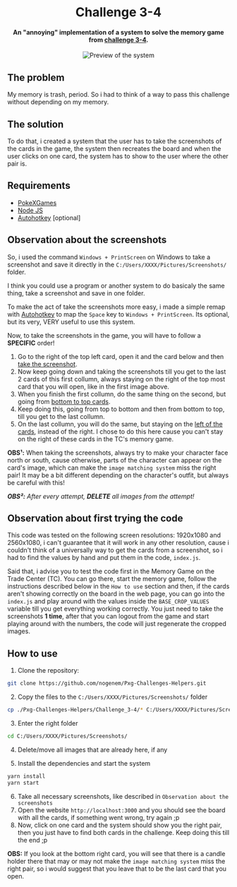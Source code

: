 <h1 align="center">
  Challenge 3-4
</h1>
<h4 align="center">
  An "annoying" implementation of a system to solve the memory game from <a href="https://wiki.pokexgames.com/index.php/Unown_Challenges#Desafio_4_.28Jogo_da_mem.C3.B3ria.29">challenge 3-4</a>.
</h4>
<p align="center">
  <img alt="Preview of the system" src="https://i.imgur.com/U0aC4qz.png">
</p>

## The problem

My memory is trash, period. So i had to think of a way to pass this challenge without depending on my memory.

## The solution

To do that, i created a system that the user has to take the screenshots of the cards in the game, the system then recreates the board and when the user clicks on one card, the system has to show to the user where the other pair is.

## Requirements

- [PokeXGames](https://www.pokexgames.com/#/home)
- [Node JS](https://nodejs.org/en/)
- [Autohotkey](https://www.autohotkey.com/) [optional]

## Observation about the screenshots

So, i used the command `Windows + PrintScreen` on Windows to take a screenshot and save it directly in the `C:/Users/XXXX/Pictures/Screenshots/` folder.

I think you could use a program or another system to do basicaly the same thing, take a screenshot and save in one folder.

To make the act of take the screenshots more easy, i made a simple remap with [Autohotkey](https://www.autohotkey.com/) to map the `Space` key to `Windows + PrintScreen`. Its optional, but its very, VERY useful to use this system.

Now, to take the screenshots in the game, you will have to follow a **SPECIFIC** order!

1. Go to the right of the top left card, open it and the card below and then [take the screenshot](https://i.imgur.com/zkm2XO4.png).
2. Now keep going down and taking the screenshots till you get to the last 2 cards of this first collumn, always staying on the right of the top most card that you will open, like in the first image above.
3. When you finish the first collumn, do the same thing on the second, but going from [bottom to top cards](https://i.imgur.com/QePAy1K.png).
4. Keep doing this, going from top to bottom and then from bottom to top, till you get to the last collumn.
5. On the last collumn, you will do the same, but staying on the [left of the cards](https://i.imgur.com/aTPhYgE.png), instead of the right. I chose to do this here cause you can't stay on the right of these cards in the TC's memory game.

**OBS¹:** When taking the screenshots, always try to make your character face north or south, cause otherwise, parts of the character can appear on the card's image, which can make the `image matching system` miss the right pair! It may be a bit different depending on the character's outfit, but always be careful with this!

_**OBS²:** After every attempt, **DELETE** all images from the attempt!_

## Observation about first trying the code

This code was tested on the following screen resolutions: 1920x1080 and 2560x1080, i can't guarantee that it will work in any other resolution, cause i couldn't think of a universally way to get the cards from a screenshot, so i had to find the values by hand and put them in the code, `index.js`.

Said that, i advise you to test the code first in the Memory Game on the Trade Center (TC). You can go there, start the memory game, follow the instructions described below in the `How to use` section and then, if the cards aren't showing correctly on the board in the web page, you can go into the `index.js` and play around with the values inside the `BASE_CROP_VALUES` variable till you get everything working correctly. You just need to take the screenshots **1 time**, after that you can logout from the game and start playing around with the numbers, the code will just regenerate the cropped images.

## How to use

1. Clone the repository:

```bash
git clone https://github.com/nogenem/Pxg-Challenges-Helpers.git
```

2. Copy the files to the `C:/Users/XXXX/Pictures/Screenshots/` folder

```bash
cp ./Pxg-Challenges-Helpers/Challenge_3-4/* C:/Users/XXXX/Pictures/Screenshots/
```

3. Enter the right folder

```bash
cd C:/Users/XXXX/Pictures/Screenshots/
```

4. Delete/move all images that are already here, if any

5. Install the dependencies and start the system

```bash
yarn install
yarn start
```

6. Take all necessary screenshots, like described in `Observation about the screenshots`
7. Open the website `http://localhost:3000` and you should see the board with all the cards, if something went wrong, try again ;p
8. Now, click on one card and the system should show you the right pair, then you just have to find both cards in the challenge. Keep doing this till the end ;p

**OBS:** If you look at the bottom right card, you will see that there is a candle holder there that may or may not make the `image matching system` miss the right pair, so i would suggest that you leave that to be the last card that you open.
